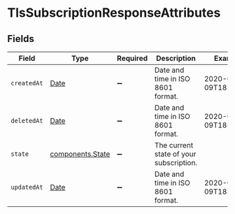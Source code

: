 # TlsSubscriptionResponseAttributes


## Fields

| Field                                                                                         | Type                                                                                          | Required                                                                                      | Description                                                                                   | Example                                                                                       |
| --------------------------------------------------------------------------------------------- | --------------------------------------------------------------------------------------------- | --------------------------------------------------------------------------------------------- | --------------------------------------------------------------------------------------------- | --------------------------------------------------------------------------------------------- |
| `createdAt`                                                                                   | [Date](https://developer.mozilla.org/en-US/docs/Web/JavaScript/Reference/Global_Objects/Date) | :heavy_minus_sign:                                                                            | Date and time in ISO 8601 format.                                                             | 2020-04-09T18:14:30Z                                                                          |
| `deletedAt`                                                                                   | [Date](https://developer.mozilla.org/en-US/docs/Web/JavaScript/Reference/Global_Objects/Date) | :heavy_minus_sign:                                                                            | Date and time in ISO 8601 format.                                                             | 2020-04-09T18:14:30Z                                                                          |
| `state`                                                                                       | [components.State](../../models/shared/state.md)                                              | :heavy_minus_sign:                                                                            | The current state of your subscription.                                                       |                                                                                               |
| `updatedAt`                                                                                   | [Date](https://developer.mozilla.org/en-US/docs/Web/JavaScript/Reference/Global_Objects/Date) | :heavy_minus_sign:                                                                            | Date and time in ISO 8601 format.                                                             | 2020-04-09T18:14:30Z                                                                          |